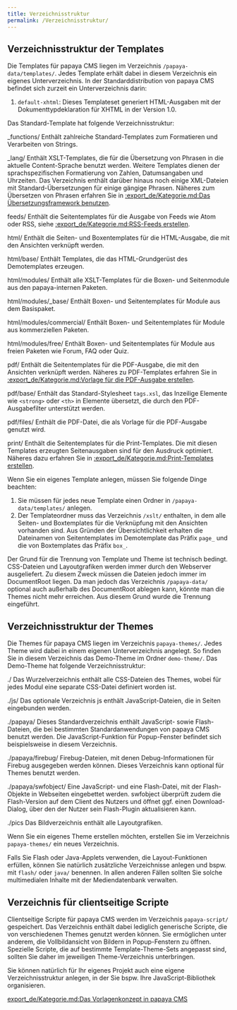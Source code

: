 ```yaml
---
title: Verzeichnisstruktur
permalink: /Verzeichnisstruktur/
---
```


Verzeichnisstruktur der Templates
---------------------------------

Die Templates für papaya CMS liegen im Verzeichnis `/papaya-data/templates/`. Jedes Template erhält dabei in diesem Verzeichnis ein eigenes Unterverzeichnis. In der Standarddistribution von papaya CMS befindet sich zurzeit ein Unterverzeichnis darin:

1.  `default-xhtml`: Dieses Templateset generiert HTML-Ausgaben mit der Dokumenttypdeklaration für XHTML in der Version 1.0.

Das Standard-Template hat folgende Verzeichnisstruktur:

_functions/
Enthält zahlreiche Standard-Templates zum Formatieren und Verarbeiten von Strings.

_lang/
Enthält XSLT-Templates, die für die Übersetzung von Phrasen in die aktuelle Content-Sprache benutzt werden. Weitere Templates dienen der sprachspezifischen Formatierung von Zahlen, Datumsangaben und Uhrzeiten. Das Verzeichnis enthält darüber hinaus noch einige XML-Dateien mit Standard-Übersetzungen für einige gängige Phrasen. Näheres zum Übersetzen von Phrasen erfahren Sie in [:export_de/Kategorie.md:Das Übersetzungsframework benutzen](/:export_de/Kategorie.md:Das_Übersetzungsframework_benutzen ).

feeds/
Enthält die Seitentemplates für die Ausgabe von Feeds wie Atom oder RSS, siehe [:export_de/Kategorie.md:RSS-Feeds erstellen](/:export_de/Kategorie.md:RSS-Feeds_erstellen ).

html/
Enthält die Seiten- und Boxentemplates für die HTML-Ausgabe, die mit den Ansichten verknüpft werden.

html/base/
Enthält Templates, die das HTML-Grundgerüst des Demotemplates erzeugen.

html/modules/
Enthält alle XSLT-Templates für die Boxen- und Seitenmodule aus den papaya-internen Paketen.

html/modules/_base/
Enthält Boxen- und Seitentemplates für Module aus dem Basispaket.

html/modules/commercial/
Enthält Boxen- und Seitentemplates für Module aus kommerziellen Paketen.

html/modules/free/
Enthält Boxen- und Seitentemplates für Module aus freien Paketen wie Forum, FAQ oder Quiz.

pdf/
Enthält die Seitentemplates für die PDF-Ausgabe, die mit den Ansichten verknüpft werden. Näheres zu PDF-Templates erfahren Sie in [:export_de/Kategorie.md:Vorlage für die PDF-Ausgabe erstellen](/:export_de/Kategorie.md:Vorlage_für_die_PDF-Ausgabe_erstellen ).

pdf/base/
Enthält das Standard-Stylesheet `tags.xsl`, das Inzeilige Elemente wie `<strong>` oder `<th>` in Elemente übersetzt, die durch den PDF-Ausgabefilter unterstützt werden.

pdf/files/
Enthält die PDF-Datei, die als Vorlage für die PDF-Ausgabe genutzt wird.

print/
Enthält die Seitentemplates für die Print-Templates. Die mit diesen Templates erzeugten Seitenausgaben sind für den Ausdruck optimiert. Näheres dazu erfahren Sie in [:export_de/Kategorie.md:Print-Templates erstellen](/:export_de/Kategorie.md:Print-Templates_erstellen ).

Wenn Sie ein eigenes Template anlegen, müssen Sie folgende Dinge beachten:

1.  Sie müssen für jedes neue Template einen Ordner in `/papaya-data/templates/` anlegen.
2.  Der Templateordner muss das Verzeichnis `/xslt/` enthalten, in dem alle Seiten- und Boxtemplates für die Verknüpfung mit den Ansichten vorhanden sind. Aus Gründen der Übersichtlichkeit erhalten die Dateinamen von Seitentemplates im Demotemplate das Präfix `page_` und die von Boxtemplates das Präfix `box_`.

Der Grund für die Trennung von Template und Theme ist technisch bedingt. CSS-Dateien und Layoutgrafiken werden immer durch den Webserver ausgeliefert. Zu diesem Zweck müssen die Dateien jedoch immer im DocumentRoot liegen. Da man jedoch das Verzeichnis `/papaya-data/` optional auch außerhalb des DocumentRoot ablegen kann, könnte man die Themes nicht mehr erreichen. Aus diesem Grund wurde die Trennung eingeführt.

Verzeichnisstruktur der Themes
------------------------------

Die Themes für papaya CMS liegen im Verzeichnis `papaya-themes/`. Jedes Theme wird dabei in einem eigenen Unterverzeichnis angelegt. So finden Sie in diesem Verzeichnis das Demo-Theme im Ordner `demo-theme/`. Das Demo-Theme hat folgende Verzeichnisstruktur:

./
Das Wurzelverzeichnis enthält alle CSS-Dateien des Themes, wobei für jedes Modul eine separate CSS-Datei definiert worden ist.

./js/
Das optionale Verzeichnis js enthält JavaScript-Dateien, die in Seiten eingebunden werden.

./papaya/
Dieses Standardverzeichnis enthält JavaScript- sowie Flash-Dateien, die bei bestimmten Standardanwendungen von papaya CMS benutzt werden. Die JavaScript-Funktion für Popup-Fenster befindet sich beispielsweise in diesem Verzeichnis.

./papaya/firebug/
Firebug-Dateien, mit denen Debug-Informationen für Firebug ausgegeben werden können. Dieses Verzeichnis kann optional für Themes benutzt werden.

./papaya/swfobject/
Eine JavaScript- und eine Flash-Datei, mit der Flash-Objekte in Webseiten eingebettet werden. swfobject überprüft zudem die Flash-Version auf dem Client des Nutzers und öffnet ggf. einen Download-Dialog, über den der Nutzer sein Flash-Plugin aktualisieren kann.

./pics
Das Bildverzeichnis enthält alle Layoutgrafiken.

Wenn Sie ein eigenes Theme erstellen möchten, erstellen Sie im Verzeichnis `papaya-themes/` ein neues Verzeichnis.

Falls Sie Flash oder Java-Applets verwenden, die Layout-Funktionen erfüllen, können Sie natürlich zusätzliche Verzeichnisse anlegen und bspw. mit `flash/` oder `java/` benennen. In allen anderen Fällen sollten Sie solche multimedialen Inhalte mit der Mediendatenbank verwalten.

Verzeichnis für clientseitige Scripte
-------------------------------------

Clientseitige Scripte für papaya CMS werden im Verzeichnis `papaya-script/` gespeichert. Das Verzeichnis enthält dabei lediglich generische Scripte, die von verschiedenen Themes genutzt werden können. Sie ermöglichen unter anderem, die Vollbildansicht von Bildern in Popup-Fenstern zu öffnen. Spezielle Scripte, die auf bestimmte Template-Theme-Sets angepasst sind, sollten Sie daher im jeweiligen Theme-Verzeichnis unterbringen.

Sie können natürlich für Ihr eigenes Projekt auch eine eigene Verzeichnisstruktur anlegen, in der Sie bspw. Ihre JavaScript-Bibliothek organisieren.

[export_de/Kategorie.md:Das Vorlagenkonzept in papaya CMS](export_de/Kategorie.md:Das_Vorlagenkonzept_in_papaya_CMS )